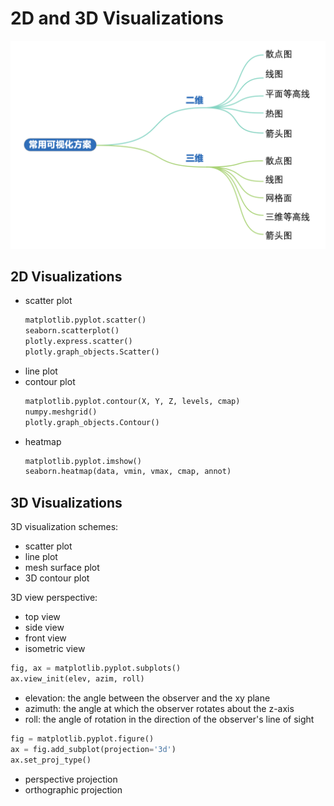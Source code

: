 # 2D and 3D Visualizations

![Alt text](image-58.png)

## 2D Visualizations

- scatter plot
  ```python
  matplotlib.pyplot.scatter()
  seaborn.scatterplot()
  plotly.express.scatter()
  plotly.graph_objects.Scatter()
  ```
- line plot
- contour plot
  ```python
  matplotlib.pyplot.contour(X, Y, Z, levels, cmap)
  numpy.meshgrid()
  plotly.graph_objects.Contour()
  ```
- heatmap
  ```python
  matplotlib.pyplot.imshow()
  seaborn.heatmap(data, vmin, vmax, cmap, annot)
  ```

## 3D Visualizations

3D visualization schemes:

- scatter plot
- line plot
- mesh surface plot
- 3D contour plot

3D view perspective:

- top view
- side view
- front view
- isometric view

```python
fig, ax = matplotlib.pyplot.subplots()
ax.view_init(elev, azim, roll)
```

- elevation: the angle between the observer and the xy plane
- azimuth: the angle at which the observer rotates about the z-axis
- roll: the angle of rotation in the direction of the observer's line of sight

```python
fig = matplotlib.pyplot.figure()
ax = fig.add_subplot(projection='3d')
ax.set_proj_type()
```

- perspective projection
- orthographic projection
